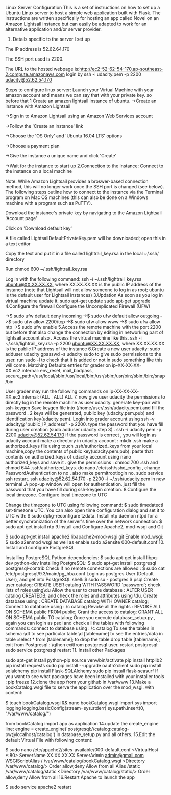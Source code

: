 Linux Server Configuration
This is a set of instructions on how to set up a Ubuntu Linux server to host a simple web application built with Flask.
The instructions are written specifically for hosting an app called Novel on an Amazon Lightsail instance but can easily be adapted to work for an alternative application and/or server provider.
1. Details specific to the server I set up

The IP address is 52.62.64.170

The SSH port used is 2200.

The URL to the hosted webpage is:http://ec2-52-62-54-170.ap-southeast-2.compute.amazonaws.com
login by ssh -i udacity.pem -p 2200 udacity@52.62.54.170

Steps to configure linux server:
Launch your Virtual Machine with your amazon account and means we can say that with your private key.
so before that
1 Create an amazon lightsail instance of ubuntu.
->Create an instance with Amazon Lightsail

->Sign in to Amazon Lightsail using an Amazon Web Services account

->Follow the 'Create an instance' link

->Choose the 'OS Only' and 'Ubuntu 16.04 LTS' options

->Choose a payment plan

->Give the instance a unique name and click 'Create'

->Wait for the instance to start up
2.Connection to the instance:
Connect to the instance on a local machine

Note: While Amazon Lightsail provides a broswer-based connection method, this will no longer work once the SSH port is changed (see below). The following steps outline how to connect to the instance via the Terminal program on Mac OS machines (this can also be done on a Windows machine with a program such as PuTTY).

Download the instance's private key by navigating to the Amazon Lightsail 'Account page'

Click on 'Download default key'

A file called LightsailDefaultPrivateKey.pem will be downloaded; open this in a text editor

Copy the text and put it in a file called lightrail_key.rsa in the local ~/.ssh/ directory

Run chmod 600 ~/.ssh/lightrail_key.rsa

Log in with the following command: ssh -i ~/.ssh/lightrail_key.rsa ubuntu@XX.XX.XX.XX, where XX.XX.XX.XX is the public IP address of the instance (note that Lightsail will not allow someone to log in as root; ubuntu is the default user for Lightsail instances)
3.Updation
As soon as you log in virtual machine update it.
sudo apt-get update
sudo apt-get upgrade
4.Configure the firewall
 Configure the Uncomplicated Firewall (UFW)

 ->$ sudo ufw default deny incoming
 ->$ sudo ufw default allow outgoing
 ->$ sudo ufw allow 2200/tcp
 ->$ sudo ufw allow www
 ->$ sudo ufw allow ntp
 ->$ sudo ufw enable
5.Access the remote machine with the port 2200 but before that also change the connection by editing in networking part of lightsail account also .
Access the virtual machine like this.
ssh -i ~/.ssh/lightrail_key.rsa -p 2200 ubuntu@XX.XX.XX.XX, where XX.XX.XX.XX is the public IP address of the instance
6.Create a new user udacity:
sudo adduser udacity
gpasswd -s udacity sudo 
to give sudo permissions to the user.
run sudo -l 
to check that it is added or not in sudo
something like this will come.
Matching Defaults entries for grader on
    ip-XX-XX-XX-XX.ec2.internal:
    env_reset, mail_badpass,
    secure_path=/usr/local/sbin\:/usr/local/bin\:/usr/sbin\:/usr/bin\:/sbin\:/bin\:/snap/bin

User grader may run the following commands on
	ip-XX-XX-XX-XX.ec2.internal:
    (ALL : ALL) ALL
7. now give user udacity the permissions to directly log in the remote machine as user udacity.
generate key-pair with ssh-keygen
Save keygen file into (/home/user/.ssh/udacity.pem).and fill the password . 2 keys will be generated, public key (udacity.pem.pub) and identification key(udacity.pem).
Login into grader account using ssh -v udacity@"public_IP_address" -p 2200. type the password that you have fill during user creation (sudo adduser udacity step 3) .
ssh -i udacity.pem -p 2200 udacity@52.62.54.170 
if the password is correct , you will login as udacity account
make a directory in udacity account : mkdir .ssh
make a authorized_keys file using touch .ssh/authorized_keys
from your local machine,copy the contents of public key(udacity.pem.pub).
paste that contents on authorized_keys of udacity account using nano authorized_keys and save it .
give the permissions : chmod 700 .ssh and chmod 644 .ssh/authorized_keys.
do nano /etc/ssh/sshd_config , change PasswordAuthentication to no .
also make permitrootlogin no.
sudo service ssh restart.
ssh udacity@52.62.54.170 -p 2200 -i ~/.ssh/udacity.pem in new terminal .A pop-up window will open for authentication. just fill the password that you have fill during ssh-keygen creation.
8.Configure the local timezone.
 Configure local timezone to UTC

Change the timezone to UTC using following command: $ sudo timedatectl set-timezone UTC.
You can also open time configuration dialog and set it to UTC with: $ sudo dpkg-reconfigure tzdata.
Install ntp daemon ntpd for a better synchronization of the server's time over the network connection:
 $ sudo apt-get install ntp
9.Install and Configure Apache2, mod-wsgi and Git

 $ sudo apt-get install apache2 libapache2-mod-wsgi git
Enable mod_wsgi:
 $ sudo a2enmod wsgi
 as well as enable 
 sudo a2ensite 000-default.conf
10. Install and configure PostgreSQL

Installing PostgreSQL Python dependencies:
 $ sudo apt-get install libpq-dev python-dev
Installing PostgreSQL:
  $ sudo apt-get install postgresql postgresql-contrib
Check if no remote connections are allowed :
  $ sudo cat /etc/postgresql/9.3/main/pg_hba.conf
Login as postgres User (Default User), and get into PostgreSQL shell:
  $ sudo su - postgres
  $ psql
Create user catalog: CREATE USER catalog WITH PASSWORD 'password';
check lists of roles using\du
Allow the user to create database : ALTER USER catalog CREATEDB; and check the roles and attributes using \du.
Create database using : CREATE DATABASE catalog WITH OWNER catalog;
Connect to database using : \c catalog
Revoke all the rights : REVOKE ALL ON SCHEMA public FROM public;
Grant the access to catalog: GRANT ALL ON SCHEMA public TO catalog;
Once you execute database_setup.py , again you can login as psql and check all the tables with following commands:
connect to database using : \c catalog
To see the tables in schema :\dt
to see particular table:\d [tablename]
to see the entries/data in table :select * from [tablename];
to drop the table:drop table [tablename];
exit from Postgresql : \qthen exitfrom postgresql user.
restart postgresql: sudo service postgresql restart
11. Install other Packages

sudo apt-get install python-pip
source venv/bin/activate
pip install httplib2
pip install requests
sudo pip install --upgrade oauth2client
sudo pip install sqlalchemy
pip install Flask-SQLAlchemy
sudo pip install flask-seasurf
If you want to see what packages have been installed with your installer tools : pip freeze
12.clone the app from your github in /var/www
13.Make a bookCatalog.wsgi file to serve the application over the mod_wsgi. with content:

 $ touch bookCatalog.wsgi && nano bookCatalog.wsgi
import sys
import logging
logging.basicConfig(stream=sys.stderr)
sys.path.insert(0, "/var/www/catalog/")

from bookCatalog import app as application
14.update the create_engine line: engine = create_engine('postgresql://catalog:catalog-pw@localhost/catalog')
in database_setup.py and all others.
15.Edit the default Virtual File with following content:

  $  sudo nano /etc/apache2/sites-available/000-default.conf
<VirtualHost *:80>
  ServerName XX.XX.XX.XX
  ServerAdmin admin@gmail.com
  WSGIScriptAlias / /var/www/catalog/bookCatalog.wsgi
  <Directory /var/www/catalog/>
      Order allow,deny
      Allow from all
  </Directory>
  Alias /static /var/www/catalog/static
  <Directory /var/www/catalog/static/>
      Order allow,deny
      Allow from all
  </Directory>
</VirtualHost>
16.Restart Apache to launch the app

 $ sudo service apache2 restart